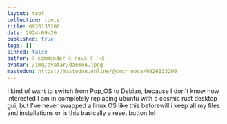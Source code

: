 ```yaml
---
layout: toot
collection: toots
title: 0926133200
date: 2024-09-26
published: true
tags: []
pinned: false
author: ⸸ commander ░ nova ⸸ :~$
avatar: /img/avatar/daemon.jpeg
mastodon: https://mastodon.online/@cmdr_nova/0926133200
---
```


I kind of want to switch from Pop_OS to Debian, because I don't know how interested I am in completely replacing ubuntu with a cosmic rust desktop gui, but I've never swapped a linux OS like this beforewill i keep all my files and installations or is this basically a reset button lol
